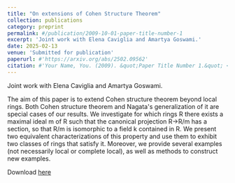 ```yaml
---
title: "On extensions of Cohen Structure Theorem"
collection: publications
category: preprint
permalink: #/publication/2009-10-01-paper-title-number-1
excerpt: 'Joint work with Elena Caviglia and Amartya Goswami.'
date: 2025-02-13
venue: 'Submitted for publication'
paperurl: #'https://arxiv.org/abs/2502.09562'
citation: #'Your Name, You. (2009). &quot;Paper Title Number 1.&quot; <i>Journal 1</i>. 1(1).'
---
```

Joint work with Elena Caviglia and Amartya Goswami.

The aim of this paper is to extend Cohen structure theorem beyond local rings. Both Cohen structure theorem and Nagata's generalization of it are special cases of our results. We investigate for which rings R there exists a maximal ideal m of R such that the canonical projection R->R/m has a section, so that R/m is isomorphic to a field k contained in R. We present two equivalent characterizations of this property and use them to exhibit two classes of rings that satisfy it. Moreover, we provide several examples (not necessarily local or complete local), as well as methods to construct new examples.

Download [here](https://arxiv.org/abs/2502.09562)

